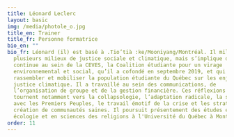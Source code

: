 ```yaml
---
title: Léonard Leclerc
layout: basic
img: /media/photole_o.jpg
title_en: Trainer
title_fr: Personne formatrice
bio_en: ""
bio_fr: Léonard (il) est basé à .Tio’tià :ke/Mooniyang/Montréal. Il milite dans
  plusieurs milieux de justice sociale et climatique, mais s’implique de manière
  continue au sein de la CEVES, la Coalition étudiante pour un virage
  environnemental et social, qu’il a cofondé en septembre 2019, et qui vise à
  rassembler et mobiliser la population étudiante du Québec sur les enjeux de
  justice climatique. Il a travaillé au sein des communications, de
  l’organisation de groupe et de la gestion financière. Ces réflexions se
  tournent notamment vers la collapsologie, l’adaptation radicale, la solidarité
  avec les Premiers Peuples, le travail émotif de la crise et les stratégies de
  création de communautés saines. Il poursuit présentement des études en
  écologie et en sciences des religions à l'Université du Québec à Montréal.
order: 11
---
```

